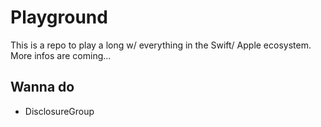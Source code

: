 # Playground

This is a repo to play a long w/ everything in the Swift/ Apple ecosystem.
More infos are coming...

## Wanna do

- DisclosureGroup